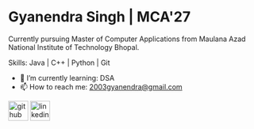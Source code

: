 # Gyanendra Singh | MCA'27
Currently pursuing Master of Computer Applications from Maulana Azad National Institute of Technology Bhopal.

Skills: Java | C++ | Python | Git

- 🌱 I’m currently learning: DSA 
- 📫 How to reach me: 2003gyanendra@gmail.com 


[<img src='https://cdn.jsdelivr.net/npm/simple-icons@3.0.1/icons/github.svg' alt='github' height='40'>](https://github.com/Gyanendra28)  [<img src='https://cdn.jsdelivr.net/npm/simple-icons@3.0.1/icons/linkedin.svg' alt='linkedin' height='40'>](https://www.linkedin.com/in/gyanendra-singh-a56164252/)  

